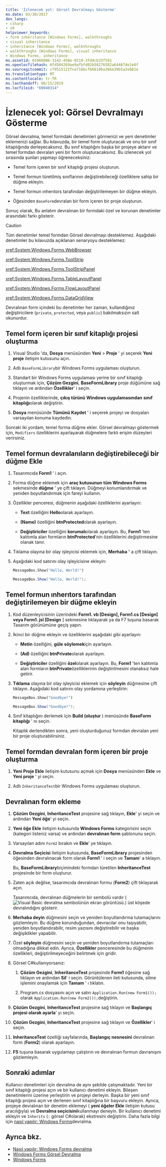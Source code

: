 ```yaml
---
title: 'İzlenecek yol: Görsel Devralmayı Gösterme'
ms.date: 03/30/2017
dev_langs:
- csharp
- vb
helpviewer_keywords:
- form inheritance [Windows Forms], walkthroughs
- visual inheritance
- inheritance [Windows Forms], walkthroughs
- walkthroughs [Windows Forms], visual inheritance
- Windows Forms, inheritance
ms.assetid: 01966086-3142-450e-8210-3fd4cb33f591
ms.openlocfilehash: 6fd504269ae9afbfd02b58276582a644674e1e0f
ms.sourcegitcommit: cf9515122fce716bcfb6618ba366e39b5a2eb81e
ms.translationtype: MT
ms.contentlocale: tr-TR
ms.lasthandoff: 08/15/2019
ms.locfileid: "69040314"
---
```

# <a name="walkthrough-demonstrating-visual-inheritance"></a>İzlenecek yol: Görsel Devralmayı Gösterme

Görsel devralma, temel formdaki denetimleri görmenizi ve yeni denetimler eklemenizi sağlar. Bu kılavuzda, bir temel form oluşturacak ve onu bir sınıf kitaplığında derleyecaksınız. Bu sınıf kitaplığını başka bir projeye aktarır ve temel formdan devralan yeni bir form oluşturacaksınız. Bu izlenecek yol sırasında şunları yapmayı öğreneceksiniz:

- Temel form içeren bir sınıf kitaplığı projesi oluşturun.

- Temel formun türetilmiş sınıflarının değiştirebileceği özelliklere sahip bir düğme ekleyin.

- Temel formun ınherıtors tarafından değiştirilemeyen bir düğme ekleyin.

- Öğesinden `BaseForm`devralan bir form içeren bir proje oluşturun.

Sonuç olarak, Bu anlatım devralınan bir formdaki özel ve korunan denetimler arasındaki farkı gösterir.

> [!CAUTION]
> Tüm denetimler temel formdan Görsel devralmayı desteklemez. Aşağıdaki denetimler bu kılavuzda açıklanan senaryoyu desteklemez:
>
>  <xref:System.Windows.Forms.WebBrowser>
>
>  <xref:System.Windows.Forms.ToolStrip>
>
>  <xref:System.Windows.Forms.ToolStripPanel>
>
>  <xref:System.Windows.Forms.TableLayoutPanel>
>
>  <xref:System.Windows.Forms.FlowLayoutPanel>
>
>  <xref:System.Windows.Forms.DataGridView>
>
>  Devralınan form içindeki bu denetimler her zaman, kullandığınız değiştiricilere (`private`, `protected`, veya `public`) bakılmaksızın salt okunurdur.

## <a name="create-a-class-library-project-containing-a-base-form"></a>Temel form içeren bir sınıf kitaplığı projesi oluşturma

1. Visual Studio 'da, **Dosya** menüsünden **Yeni** > **Proje** ' yi seçerek **Yeni proje** iletişim kutusunu açın.

2. Adlı `BaseFormLibrary`bir Windows Forms uygulaması oluşturun.

3. Standart bir Windows Forms uygulaması yerine bir sınıf kitaplığı oluşturmak için, **Çözüm Gezgini**, **BaseFormLibrary** proje düğümüne sağ tıklayın ve ardından **Özellikler**' i seçin.

4. Projenin özelliklerinde, **çıkış türünü** **Windows uygulamasından** **sınıf kitaplığı**olarak değiştirin.

5. **Dosya** menüsünde **Tümünü Kaydet** ' i seçerek projeyi ve dosyaları varsayılan konuma kaydedin.

 Sonraki iki yordam, temel forma düğme ekler. Görsel devralmayı göstermek için, `Modifiers` özelliklerini ayarlayarak düğmelere farklı erişim düzeyleri verirsiniz.

## <a name="add-a-button-that-inheritors-of-the-base-form-can-modify"></a>Temel formun devralanıların değiştirebileceği bir düğme Ekle

1. Tasarımcıda **Form1** ' i açın.

2. Forma düğme eklemek için **araç kutusunun** **tüm Windows Forms** sekmesinde **düğme** ' ye çift tıklayın. Düğmeyi konumlandırmak ve yeniden boyutlandırmak için fareyi kullanın.

3. Özellikler penceresi, düğmenin aşağıdaki özelliklerini ayarlayın:

    - **Text** özelliğini **Hello**olarak ayarlayın.

    - **(Name)** özelliğini **btnProtected**olarak ayarlayın.

    - **Değiştiriciler** özelliğini **korumalı**olarak ayarlayın. Bu, **Form1** 'ten kalıtımla alan formların **btnProtected**'nin özelliklerini değiştirmesine olanak tanır.

4. Tıklama olayına bir olay işleyicisi eklemek için, **Merhaba** **'** a çift tıklayın.

5. Aşağıdaki kod satırını olay işleyicisine ekleyin:

    ```vb
    MessageBox.Show("Hello, World!")
    ```

    ```csharp
    MessageBox.Show("Hello, World!");
    ```

## <a name="add-a-button-that-cannot-be-modified-by-inheritors-of-the-base-form"></a>Temel formun ınherıtors tarafından değiştirilemeyen bir düğme ekleyin

1. Kod düzenleyicisinin üzerindeki **Form1. vb [Design], Form1.cs [Design] veya Form1. jsl [Design** ] sekmesine tıklayarak ya da F7 tuşuna basarak Tasarım görünümüne geçiş yapın.

2. İkinci bir düğme ekleyin ve özelliklerini aşağıdaki gibi ayarlayın:

    - **Metin** özelliğini, **güle söylemek**için ayarlayın.

    - **(Ad)** özelliğini **btnPrivate**olarak ayarlayın.

    - **Değiştiriciler** özelliğini **özel**olarak ayarlayın. Bu, **Form1** 'ten kalıtımla alan formların **btnPrivate**özelliklerinin değiştirilmesini olanaksız hale getirir.

3. **Tıklama** olayına bir olay işleyicisi eklemek için **söyleyin** düğmesine çift tıklayın. Aşağıdaki kod satırını olay yordamına yerleştirin:

    ```vb
    MessageBox.Show("Goodbye!")
    ```

    ```csharp
    MessageBox.Show("Goodbye!");
    ```

4. Sınıf kitaplığını derlemek için **Build (oluştur** ) menüsünde **BaseForm kitaplığı** ' nı seçin.

     Kitaplık derlendikten sonra, yeni oluşturduğunuz formdan devralan yeni bir proje oluşturabilirsiniz.

## <a name="create-a-project-containing-a-form-that-inherits-from-the-base-form"></a>Temel formdan devralan form içeren bir proje oluşturma

1. **Yeni Proje Ekle** iletişim kutusunu açmak için **Dosya** menüsünden **Ekle** ve **Yeni proje** ' yi seçin.

2. Adlı `InheritanceTest`bir Windows Forms uygulaması oluşturun.

## <a name="add-an-inherited-form"></a>Devralınan form ekleme

1. **Çözüm Gezgini**, **InheritanceTest** projesine sağ tıklayın, **Ekle**' yi seçin ve ardından **Yeni öğe**' yi seçin.

2. **Yeni öğe Ekle** iletişim kutusunda **Windows Forms** kategorisini seçin (kategori listeniz varsa) ve ardından **devralınan form** şablonunu seçin.

3. Varsayılan adını `Form2` bırakın ve **Ekle**' ye tıklayın.

4. **Devralma Seçicisi** iletişim kutusunda, **BaseFormLibrary** projesinden öğesinden devralınacak form olarak **Form1** ' i seçin ve **Tamam**' a tıklayın.

     Bu, **BaseFormLibrary**biçimindeki formdan türetilen **InheritanceTest** projesinde bir form oluşturur.

5. Zaten açık değilse, tasarımcıda devralınan formu (**Form2**) çift tıklayarak açın.

     Tasarımcıda, devralınan düğmelerin bir sembolü vardır (![Visual Basic devralma sembolünün ekran görüntüsü.](./media/walkthrough-demonstrating-visual-inheritance/visual-basic-inheritance-glyph.gif)) üst köşede devralındığını gösterir.

6. **Merhaba deyin** düğmesini seçin ve yeniden boyutlandırma tutamaçlarını gözlemleyin. Bu düğme korunduğundan, devracılar onu taşıyabilir, yeniden boyutlandırabilir, resim yazısını değiştirebilir ve başka değişiklikler yapabilir.

7. Özel **söyleyin** düğmesini seçin ve yeniden boyutlandırma tutamaçları olmadığına dikkat edin. Ayrıca, **Özellikler** penceresinde bu düğmenin özellikleri, değiştirilmeyeceğini belirtmek için gridir.

8. Görsel C#kullanıyorsanız:

    1. **Çözüm Gezgini**, **InheritanceTest** projesinde **Form1** öğesine sağ tıklayın ve ardından **Sil**' i seçin. Görüntülenen ileti kutusunda, silme işlemini onaylamak için **Tamam** ' ı tıklatın.

    2. Program.cs dosyasını açın ve satırı `Application.Run(new Form1());` olarak `Application.Run(new Form2());`değiştirin.

9. **Çözüm Gezgini**, **InheritanceTest** projesine sağ tıklayın ve **Başlangıç projesi olarak ayarla**' yı seçin.

10. **Çözüm Gezgini**, **InheritanceTest** projesine sağ tıklayın ve **Özellikler**' i seçin.

11. **InheritanceTest** özelliği sayfalarında, **Başlangıç nesnesini** devralınan form (**Form2**) olarak ayarlayın.

12. **F5** tuşuna basarak uygulamayı çalıştırın ve devralınan formun davranışını gözlemleyin.

## <a name="next-steps"></a>Sonraki adımlar

Kullanıcı denetimleri için devralma de aynı şekilde çalışmaktadır. Yeni bir sınıf kitaplığı projesi açın ve bir kullanıcı denetimi ekleyin. Bileşen denetimlerini üzerine yerleştirin ve projeyi derleyin. Başka bir yeni sınıf kitaplığı projesi açın ve derlenen sınıf kitaplığına bir başvuru ekleyin. Ayrıca, projeye devralınan bir denetim eklemeyi ( **yeni öğeler Ekle** iletişim kutusu aracılığıyla) ve **Devralma seçicisini**kullanmayı deneyin. Bir kullanıcı denetimi ekleyin ve `Inherits` (`:` görsel C#olarak) ekstresini değiştirin. Daha fazla bilgi için [nasıl yapılır: Windows Forms](how-to-inherit-windows-forms.md)devralma.

## <a name="see-also"></a>Ayrıca bkz.

- [Nasıl yapılır: Windows Forms devralma](how-to-inherit-windows-forms.md)
- [Windows Forms Görsel Devralma](windows-forms-visual-inheritance.md)
- [Windows Forms](../index.md)

